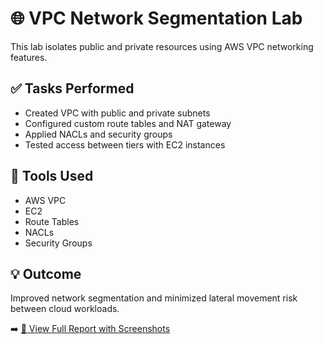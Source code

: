 # 🌐 VPC Network Segmentation Lab

This lab isolates public and private resources using AWS VPC networking features.

## ✅ Tasks Performed
- Created VPC with public and private subnets  
- Configured custom route tables and NAT gateway  
- Applied NACLs and security groups  
- Tested access between tiers with EC2 instances

## 🧰 Tools Used
- AWS VPC  
- EC2  
- Route Tables  
- NACLs  
- Security Groups

## 💡 Outcome  
Improved network segmentation and minimized lateral movement risk between cloud workloads.

➡️ [📄 View Full Report with Screenshots](./vpc-segmentation-detailed.md)
